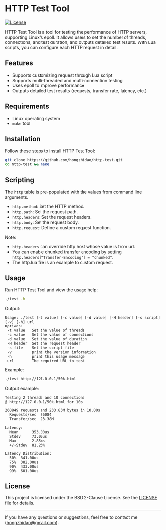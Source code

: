 # HTTP Test Tool

[![License](https://img.shields.io/badge/license-BSD%202--Clause-blue.svg)](LICENSE)

HTTP Test Tool is a tool for testing the performance of HTTP servers, supporting Linux's epoll. It allows users to set the number of threads, connections, and test duration, and outputs detailed test results. With Lua scripts, you can configure each HTTP request in detail.

## Features

- Supports customizing request through Lua script
- Supports multi-threaded and multi-connection testing
- Uses epoll to improve performance
- Outputs detailed test results (requests, transfer rate, latency, etc.)

## Requirements

- Linux operating system
- `make` tool

## Installation

Follow these steps to install HTTP Test Tool:

```bash
git clone https://github.com/hongzhidao/http-test.git
cd http-test && make
```

## Scripting

The `http` table is pre-populated with the values from command line arguments.
- `http.method`: Set the HTTP method.
- `http.path`: Set the request path.
- `http.headers`: Set the request headers.
- `http.body`: Set the request body.
- `http.request`: Define a custom request function.

Note:
- `http.headers` can override http host whose value is from url.
- You can enable chunked transfer encoding by setting `http.headers["Transfer-Encoding"] = "chunked"`.
- The http.lua file is an example to custom request.

## Usage

Run HTTP Test Tool and view the usage help:

```bash
./test -h
```

Output:

```plaintext
Usage: ./test [-t value] [-c value] [-d value] [-H header] [-s script] [-v] [-h] url
Options:
 -t value   Set the value of threads
 -c value   Set the value of connections
 -d value   Set the value of duration
 -H header  Set the request header
 -s file    Set the script file
 -v         print the version information
 -h         print this usage message
 url        The required URL to test
```

Example:

```bash
./test http://127.0.0.1/50k.html
```

Output example:

```plaintext
Testing 2 threads and 10 connections
@ http://127.0.0.1/50k.html for 10s

260849 requests and 233.83M bytes in 10.00s
  Requests/sec  26084
  Transfer/sec  23.38M

Latency:
  Mean      353.00us
  Stdev     73.00us
  Max       2.85ms
  +/-Stdev  81.23%

Latency Distribution:
  50%  341.00us
  75%  382.00us
  90%  433.00us
  99%  601.00us
```

## License

This project is licensed under the BSD 2-Clause License. See the [LICENSE](LICENSE) file for details.

---

If you have any questions or suggestions, feel free to contact me (hongzhidao@gmail.com).
